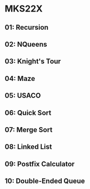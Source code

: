 # MKS22X

## 01: Recursion

## 02: NQueens

## 03: Knight's Tour

## 04: Maze
 
## 05: USACO

## 06: Quick Sort

## 07: Merge Sort

## 08: Linked List

## 09: Postfix Calculator

## 10: Double-Ended Queue